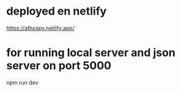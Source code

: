 # deployed en netlify

https://athospy.netlify.app/


# for running local server and json server on port 5000

npm run dev
